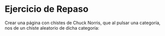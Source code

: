 # Ejercicio de Repaso 

Crear una página con chistes de Chuck Norris, que al pulsar una categoría, nos de un chiste aleatorio de dicha categoría:

[](repaso.png)
